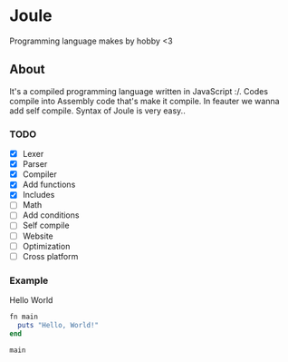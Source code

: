 # Joule
Programming language makes by hobby <3
## About
It's a compiled programming language written in JavaScript :/. Codes compile into Assembly code that's make it compile. In feauter we wanna add self compile. Syntax of Joule is very easy..

### TODO
- [x] Lexer
- [x] Parser
- [x] Compiler
- [x] Add functions 
- [x] Includes
- [ ] Math
- [ ] Add conditions
- [ ] Self compile
- [ ] Website
- [ ] Optimization 
- [ ] Cross platform

### Example 
Hello World

```ruby
fn main
  puts "Hello, World!"
end

main
```

